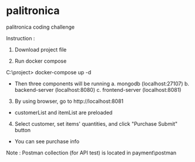 # palitronica
palitronica coding challenge

Instruction :

1. Download project file

2. Run docker compose

C:\project\> docker-compose up -d

- Then three components will be running
  a. mongodb (localhost:27107)
  b. backend-server (localhost:8080)
  c. frontend-server (localhost:8081)

3. By using browser, go to http://localhost:8081
- customerList and itemList are preloaded

4. Select customer, set items' quantities, and click "Purchase Submit" button
- You can see purchase info

Note :
Postman collection (for API test) is located in payment\postman
